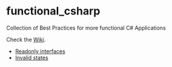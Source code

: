 # functional_csharp
Collection of Best Practices for more functional C# Applications

Check the [Wiki](https://github.com/marsop/functional_csharp/wiki).

* [Readonly interfaces](https://github.com/marsop/functional_csharp/wiki/Do-use-readonly-interfaces)
* [Invalid states](https://github.com/marsop/functional_csharp/wiki/Do-not-allow-representation-of-invalid-states)
